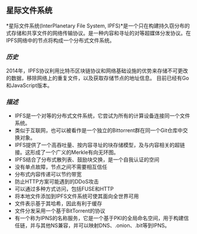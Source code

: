 ## 星际文件系统
*星际文件系统(InterPlanetary File System, IPFS)*是一个只在构建持久窃分布的式存储和共享文件的网络传输协议。是一种内容和寻址的对等超媒体分发协议。在IPFS网络中的节点将构成一个分布式文件系统。

### *历史*
2014年，IPFS协议利用比特币区块链协议和网络基础设施的优势来存储不可更改的数据，移除网络上的重复文件，以及获取存储节点的地址信息。
目前已经有Go和JavaScript版本。

### *描述*
- IPFS是一个对等的分布式文件系统，它尝试为所有的计算设备连接同一个文件系统。
- 类似于互联网，也可以被看作是一个独立的Bittorrent群在同一个Git仓库中交换对象。
- IPFS提供了一个高吞吐量、按内容寻址的块存储模型，及与内容相关的超链接。这形成了一个广义的Merkle有向无环图。
- IPFS结合了分布式散列表、鼓励块交换，是一个自我认证的空间
- 没有单点故障，节点之间不需要相互信任
- 分布式内容传递可以节约带宽
- 防止HTTP方案可能遇到的DDoS攻击
- 可以通过多种方式访问，包括FUSE和HTTP
- 将本地文件添加到IPFS文件系统可使其面向全世界可用
- 文件表示基于其哈希，因此有利于缓存
- 文件分发采用一个基于BitTorrent的协议
- 有一个称为IPNS的名称服务，它是一个基于PKI的全局命名空间，用于构建信任链，并与其他NS兼容，并可以映射DNS、.onion、.bit等到IPNS。